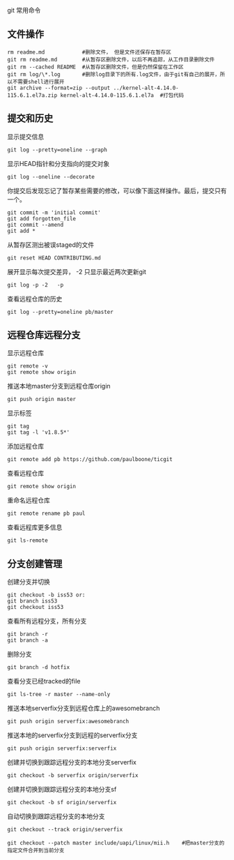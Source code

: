 git 常用命令

## 文件操作

```.language-bash
rm readme.md            #删除文件， 但是文件还保存在暂存区
git rm readme.md        #从暂存区删除文件，以后不再追踪，从工作目录删除文件
git rm --cached README  #从暂存区删除文件，但是仍然保留在工作区
git rm log/\*.log       #删除log目录下的所有.log文件，由于git有自己的展开，所以不需要shell进行展开
git archive --format=zip --output ../kernel-alt-4.14.0-115.6.1.el7a.zip kernel-alt-4.14.0-115.6.1.el7a  #打包代码
```

## 提交和历史
显示提交信息
```
git log --pretty=oneline --graph
```
显示HEAD指针和分支指向的提交对象
```
git log --oneline --decorate	 
```
你提交后发现忘记了暂存某些需要的修改，可以像下面这样操作。最后，提交只有一个。
```
git commit -m 'initial commit' 
git add forgotten_file 
git commit --amend	
git add * 
```
从暂存区测出被误staged的文件
```
git reset HEAD CONTRIBUTING.md	
```
展开显示每次提交差异， -2 只显示最近两次更新git	
```
git log -p -2	-p 
```
查看远程仓库的历史
```
git log --pretty=oneline pb/master
```

## 远程仓库远程分支
显示远程仓库
```
git remote -v 
git remote show origin	
```
推送本地master分支到远程仓库origin
```
git push origin master
```
显示标签	
```
git tag 
git tag -l 'v1.8.5*'	 
```
添加远程仓库
```
git remote add pb https://github.com/paulboone/ticgit
```
查看远程仓库	
```
git remote show origin	
```
重命名远程仓库
```
git remote rename pb paul	
```
查看远程库更多信息
```
git ls-remote	
```
## 分支创建管理
创建分支并切换
```
git checkout -b iss53 or: 
git branch iss53 
git checkout iss53	
```
查看所有远程分支，所有分支
```
git branch -r
git branch -a
```
删除分支
```
git branch -d hotfix	
```
查看分支已经tracked的file
```
git ls-tree -r master --name-only	
```

推送本地serverfix分支到远程仓库上的awesomebranch
```
git push origin serverfix:awesomebranch 
```
推送本地的serverfix分支到远程的serverfix分支
```
git push origin serverfix:serverfix	
```
创建并切换到跟踪远程分支的本地分支serverfix
```
git checkout -b serverfix origin/serverfix
```
创建并切换到跟踪远程分支的本地分支sf	
```
git checkout -b sf origin/serverfix	
```
自动切换到跟踪远程分支的本地分支
```
git checkout --track origin/serverfix
```

```
git checkout --patch master include/uapi/linux/mii.h    #把master分支的指定文件合并到当前分支
```